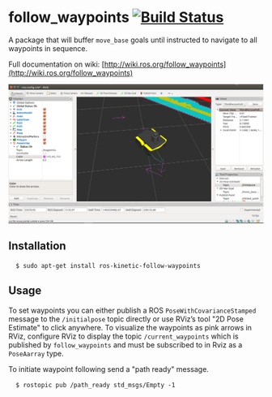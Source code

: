 # follow_waypoints [![Build Status](http://build.ros.org/buildStatus/icon?job=Kbin_uX64__follow_waypoints__ubuntu_xenial_amd64__binary)](http://build.ros.org/job/Kbin_uX64__follow_waypoints__ubuntu_xenial_amd64__binary)

A package that will buffer `move_base` goals until instructed to navigate to all waypoints in sequence.

Full documentation on wiki: [http://wiki.ros.org/follow_waypoints](http://wiki.ros.org/follow_waypoints)

![follow_waypoints](https://github.com/danielsnider/follow_waypoints/blob/master/readme_images/follow_waypoints_rviz.png "rviz")

## Installation

```
  $ sudo apt-get install ros-kinetic-follow-waypoints
```

## Usage

To set waypoints you can either publish a ROS `PoseWithCovarianceStamped` message to the `/initialpose` topic directly or use RViz’s tool "2D Pose Estimate" to click anywhere. To visualize the waypoints as pink arrows in RViz, configure RViz to display the topic `/current_waypoints` which is published by `follow_waypoints` and must be subscribed to in Rviz as a `PoseAarray` type.

To initiate waypoint following send a "path ready" message.

```
  $ rostopic pub /path_ready std_msgs/Empty -1
```

